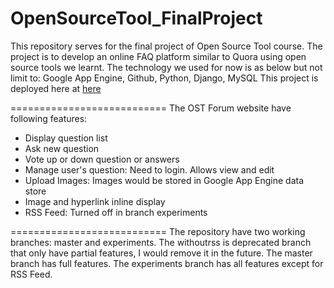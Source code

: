 OpenSourceTool_FinalProject
===========================
This repository serves for the final project of Open Source Tool course. The project is to develop an online FAQ platform similar to Quora using open source tools we learnt. The technology we used for now is as below but not limit to: Google App Engine, Github, Python, Django, MySQL
This project is deployed here at <a href="http://chenzhuost.appspot.com/" target="_blank">here</a>

===========================
The OST Forum website have following features:
<ul>
<li>Display question list</li>
<li>Ask new question</li>
<li>Vote up or down question or answers</li>
<li>Manage user's question: Need to login. Allows view and edit</li>
<li>Upload Images: Images would be stored in Google App Engine data store</li>
<li>Image and hyperlink inline display</li>
<li>RSS Feed: Turned off in branch experiments</li>
</ul>
===========================
The repository have two working branches: master and experiments. The withoutrss is deprecated branch that only have partial features, I would remove it in the future.
The master branch has full features.
The experiments branch has all features except for RSS Feed.